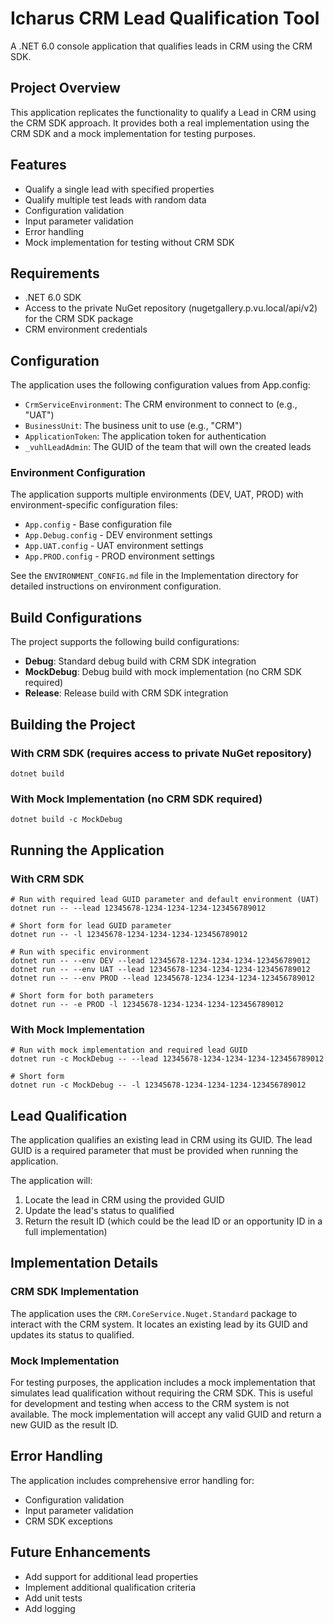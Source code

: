 # Icharus CRM Lead Qualification Tool

A .NET 6.0 console application that qualifies leads in CRM using the CRM SDK.

## Project Overview

This application replicates the functionality to qualify a Lead in CRM using the CRM SDK approach. It provides both a real implementation using the CRM SDK and a mock implementation for testing purposes.

## Features

- Qualify a single lead with specified properties
- Qualify multiple test leads with random data
- Configuration validation
- Input parameter validation
- Error handling
- Mock implementation for testing without CRM SDK

## Requirements

- .NET 6.0 SDK
- Access to the private NuGet repository (nugetgallery.p.vu.local/api/v2) for the CRM SDK package
- CRM environment credentials

## Configuration

The application uses the following configuration values from App.config:

- `CrmServiceEnvironment`: The CRM environment to connect to (e.g., "UAT")
- `BusinessUnit`: The business unit to use (e.g., "CRM")
- `ApplicationToken`: The application token for authentication
- `_vuhlLeadAdmin`: The GUID of the team that will own the created leads

### Environment Configuration

The application supports multiple environments (DEV, UAT, PROD) with environment-specific configuration files:

- `App.config` - Base configuration file
- `App.Debug.config` - DEV environment settings
- `App.UAT.config` - UAT environment settings
- `App.PROD.config` - PROD environment settings

See the `ENVIRONMENT_CONFIG.md` file in the Implementation directory for detailed instructions on environment configuration.

## Build Configurations

The project supports the following build configurations:

- **Debug**: Standard debug build with CRM SDK integration
- **MockDebug**: Debug build with mock implementation (no CRM SDK required)
- **Release**: Release build with CRM SDK integration

## Building the Project

### With CRM SDK (requires access to private NuGet repository)

```
dotnet build
```

### With Mock Implementation (no CRM SDK required)

```
dotnet build -c MockDebug
```

## Running the Application

### With CRM SDK

```
# Run with required lead GUID parameter and default environment (UAT)
dotnet run -- --lead 12345678-1234-1234-1234-123456789012

# Short form for lead GUID parameter
dotnet run -- -l 12345678-1234-1234-1234-123456789012

# Run with specific environment
dotnet run -- --env DEV --lead 12345678-1234-1234-1234-123456789012
dotnet run -- --env UAT --lead 12345678-1234-1234-1234-123456789012
dotnet run -- --env PROD --lead 12345678-1234-1234-1234-123456789012

# Short form for both parameters
dotnet run -- -e PROD -l 12345678-1234-1234-1234-123456789012
```

### With Mock Implementation

```
# Run with mock implementation and required lead GUID
dotnet run -c MockDebug -- --lead 12345678-1234-1234-1234-123456789012

# Short form
dotnet run -c MockDebug -- -l 12345678-1234-1234-1234-123456789012
```

## Lead Qualification

The application qualifies an existing lead in CRM using its GUID. The lead GUID is a required parameter that must be provided when running the application.

The application will:
1. Locate the lead in CRM using the provided GUID
2. Update the lead's status to qualified
3. Return the result ID (which could be the lead ID or an opportunity ID in a full implementation)

## Implementation Details

### CRM SDK Implementation

The application uses the `CRM.CoreService.Nuget.Standard` package to interact with the CRM system. It locates an existing lead by its GUID and updates its status to qualified.

### Mock Implementation

For testing purposes, the application includes a mock implementation that simulates lead qualification without requiring the CRM SDK. This is useful for development and testing when access to the CRM system is not available. The mock implementation will accept any valid GUID and return a new GUID as the result ID.

## Error Handling

The application includes comprehensive error handling for:

- Configuration validation
- Input parameter validation
- CRM SDK exceptions

## Future Enhancements

- Add support for additional lead properties
- Implement additional qualification criteria
- Add unit tests
- Add logging
